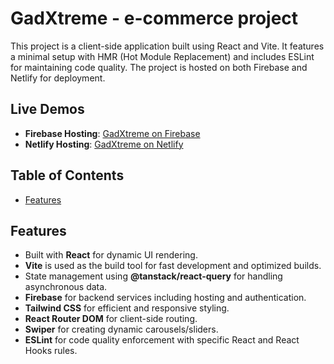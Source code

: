 # GadXtreme - e-commerce project

This project is a client-side application built using React and Vite. It features a minimal setup with HMR (Hot Module Replacement) and includes ESLint for maintaining code quality. The project is hosted on both Firebase and Netlify for deployment.

## Live Demos

- **Firebase Hosting**: [GadXtreme on Firebase](https://gadxtreme-906da.web.app)
- **Netlify Hosting**: [GadXtreme on Netlify](https://gadxtreme.netlify.app)

## Table of Contents

- [Features](#features)

## Features

- Built with **React** for dynamic UI rendering.
- **Vite** is used as the build tool for fast development and optimized builds.
- State management using **@tanstack/react-query** for handling asynchronous data.
- **Firebase** for backend services including hosting and authentication.
- **Tailwind CSS** for efficient and responsive styling.
- **React Router DOM** for client-side routing.
- **Swiper** for creating dynamic carousels/sliders.
- **ESLint** for code quality enforcement with specific React and React Hooks rules.
